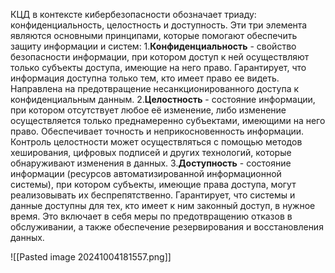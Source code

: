КЦД в контексте кибербезопасности обозначает триаду: конфиденциальность, целостность и доступность. Эти три элемента являются основными принципами, которые помогают обеспечить защиту информации и систем:
1.**Конфиденциальность** - свойство безопасности информации, при котором доступ к ней осуществляют только субъекты доступа, имеющие на него право. 
Гарантирует, что информация доступна только тем, кто имеет право ее видеть. Направлена на предотвращение несанкционированного доступа к конфиденциальным данным.
2.**Целостность** - состояние информации, при котором отсутствует любое её изменение, либо изменение осуществляется только преднамеренно субъектами, имеющими на него право.
Обеспечивает точность и неприкосновенность информации. Контроль целостности может осуществляться с помощью методов хеширования, цифровых подписей и других технологий, которые обнаруживают изменения в данных.
3.**Доступность** - состояние информации (ресурсов автоматизированной информационной системы), при котором субъекты, имеющие права доступа, могут реализовывать их беспрепятственно.
Гарантирует, что системы и данные доступны для тех, кто имеет к ним законный доступ, в нужное время. Это включает в себя меры по предотвращению отказов в обслуживании, а также обеспечение резервирования и восстановления данных.

![[Pasted image 20241004181557.png]]
